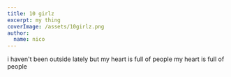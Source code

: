 ```yaml
---
title: 10 girlz
excerpt: my thing
coverImage: /assets/10girlz.png
author:
  name: nico
---
```

i haven't been outside lately but my heart is full of people my heart is full of people